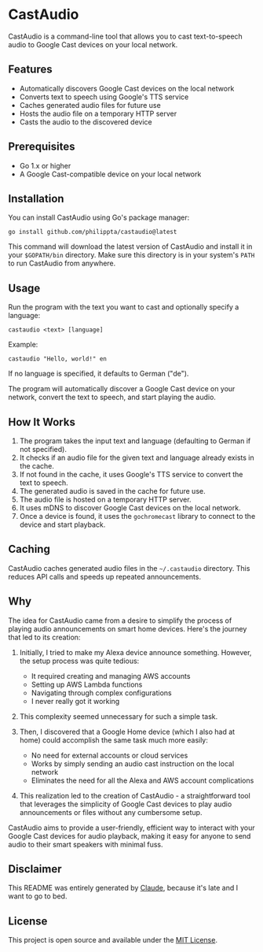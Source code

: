 # CastAudio

CastAudio is a command-line tool that allows you to cast text-to-speech audio to Google Cast devices on your local network.

## Features

- Automatically discovers Google Cast devices on the local network
- Converts text to speech using Google's TTS service
- Caches generated audio files for future use
- Hosts the audio file on a temporary HTTP server
- Casts the audio to the discovered device

## Prerequisites

- Go 1.x or higher
- A Google Cast-compatible device on your local network

## Installation

You can install CastAudio using Go's package manager:

```
go install github.com/philippta/castaudio@latest
```

This command will download the latest version of CastAudio and install it in your `$GOPATH/bin` directory. Make sure this directory is in your system's `PATH` to run CastAudio from anywhere.

## Usage

Run the program with the text you want to cast and optionally specify a language:

```
castaudio <text> [language]
```

Example:
```
castaudio "Hello, world!" en
```

If no language is specified, it defaults to German ("de").

The program will automatically discover a Google Cast device on your network, convert the text to speech, and start playing the audio.

## How It Works

1. The program takes the input text and language (defaulting to German if not specified).
2. It checks if an audio file for the given text and language already exists in the cache.
3. If not found in the cache, it uses Google's TTS service to convert the text to speech.
4. The generated audio is saved in the cache for future use.
5. The audio file is hosted on a temporary HTTP server.
6. It uses mDNS to discover Google Cast devices on the local network.
7. Once a device is found, it uses the `gochromecast` library to connect to the device and start playback.

## Caching

CastAudio caches generated audio files in the `~/.castaudio` directory. This reduces API calls and speeds up repeated announcements.

## Why

The idea for CastAudio came from a desire to simplify the process of playing audio announcements on smart home devices. Here's the journey that led to its creation:

1. Initially, I tried to make my Alexa device announce something. However, the setup process was quite tedious:
   - It required creating and managing AWS accounts
   - Setting up AWS Lambda functions
   - Navigating through complex configurations
   - I never really got it working

2. This complexity seemed unnecessary for such a simple task.

3. Then, I discovered that a Google Home device (which I also had at home) could accomplish the same task much more easily:
   - No need for external accounts or cloud services
   - Works by simply sending an audio cast instruction on the local network
   - Eliminates the need for all the Alexa and AWS account complications

4. This realization led to the creation of CastAudio - a straightforward tool that leverages the simplicity of Google Cast devices to play audio announcements or files without any cumbersome setup.

CastAudio aims to provide a user-friendly, efficient way to interact with your Google Cast devices for audio playback, making it easy for anyone to send audio to their smart speakers with minimal fuss.

## Disclaimer

This README was entirely generated by [Claude](https://claude.ai), because it's late and I want to go to bed.

## License

This project is open source and available under the [MIT License](https://github.com/philippta/castaudio/blob/master/LICENSE).

